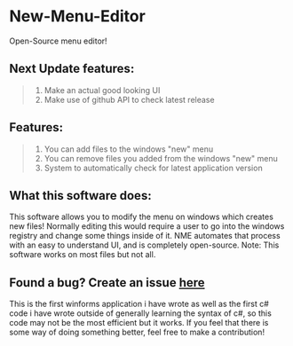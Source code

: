 # New-Menu-Editor
Open-Source menu editor!

## Next Update features:
> 1. Make an actual good looking UI
> 2. Make use of github API to check latest release
## Features:
> 1. You can add files to the windows "new" menu
> 2. You can remove files you added from the windows "new" menu
> 3. System to automatically check for latest application version
## What this software does:
This software allows you to modify the menu on windows which creates new files!
Normally editing this would require a user to go into the windows registry and change some things inside of it.
NME automates that process with an easy to understand UI, and is completely open-source.
Note: This software works on most files but not all.
## Found a bug? Create an issue [here](https://github.com/ElectronDevDude/NewMenu/issues)
This is the first winforms application i have wrote as well as the first c# code i have wrote outside of generally learning the syntax of c#, so this code may not be the most efficient but it works. If you feel that there is some way of doing something better, feel free to make a contribution!
